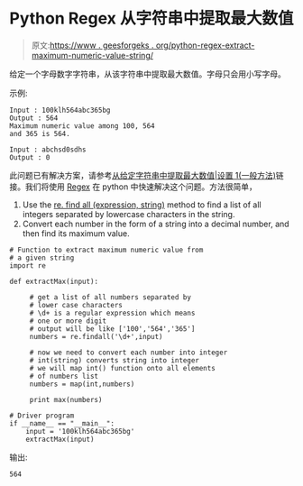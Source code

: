 # Python Regex 从字符串中提取最大数值

> 原文:[https://www . geesforgeks . org/python-regex-extract-maximum-numeric-value-string/](https://www.geeksforgeeks.org/python-regex-extract-maximum-numeric-value-string/)

给定一个字母数字字符串，从该字符串中提取最大数值。字母只会用小写字母。

示例:

```
Input : 100klh564abc365bg
Output : 564
Maximum numeric value among 100, 564 
and 365 is 564.

Input : abchsd0sdhs
Output : 0

```

此问题已有解决方案，请参考[从给定字符串中提取最大数值|设置 1(一般方法)](https://www.geeksforgeeks.org/extract-maximum-numeric-value-given-string/)链接。我们将使用 [Regex](https://www.geeksforgeeks.org/regular-expression-python-examples-set-1/) 在 python 中快速解决这个问题。方法很简单，

1.  Use the [re. find all (expression, string)](https://www.geeksforgeeks.org/regular-expressions-python-set-1-search-match-find/) method to find a list of all integers separated by lowercase characters in the string.
2.  Convert each number in the form of a string into a decimal number, and then find its maximum value.

```
# Function to extract maximum numeric value from 
# a given string
import re

def extractMax(input):

     # get a list of all numbers separated by 
     # lower case characters 
     # \d+ is a regular expression which means
     # one or more digit
     # output will be like ['100','564','365']
     numbers = re.findall('\d+',input)

     # now we need to convert each number into integer
     # int(string) converts string into integer
     # we will map int() function onto all elements 
     # of numbers list
     numbers = map(int,numbers)

     print max(numbers)

# Driver program
if __name__ == "__main__":
    input = '100klh564abc365bg'
    extractMax(input)
```

输出:

```
564

```